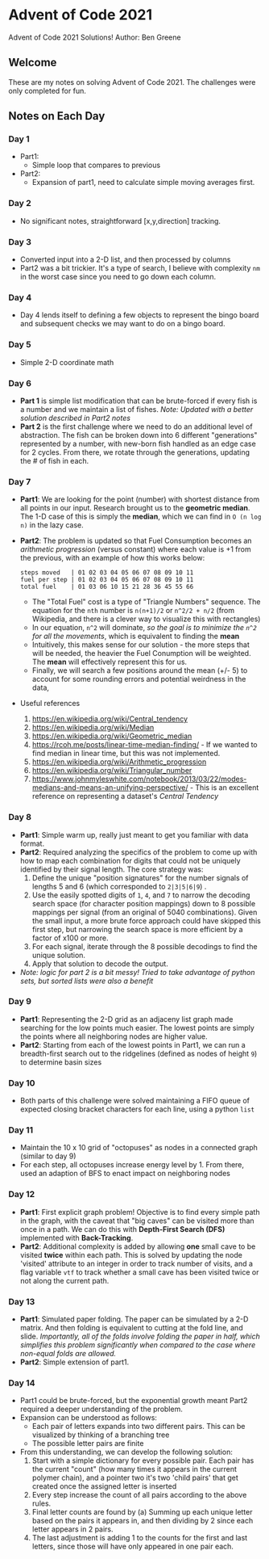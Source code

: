 # Advent of Code 2021
Advent of Code 2021 Solutions!
Author: Ben Greene

## Welcome
These are my notes on solving Advent of Code 2021. The challenges were only completed for fun.

## Notes on Each Day

### Day 1
- Part1:
    - Simple loop that compares to previous
- Part2:
    - Expansion of part1, need to calculate simple moving averages first.

### Day 2
- No significant notes, straightforward [x,y,direction] tracking.

### Day 3
- Converted input into a 2-D list, and then processed by columns
- Part2 was a bit trickier. It's a type of search, I believe with complexity `nm` in the worst case since you need to go down each column.

### Day 4
- Day 4 lends itself to defining a few objects to represent the bingo board and subsequent checks we may want to do on a bingo board.

### Day 5
- Simple 2-D coordinate math

### Day 6
- **Part 1** is simple list modification that can be brute-forced if every fish is a number and we maintain a list of fishes. *Note: Updated with a better solution described in Part2 notes*
- **Part 2** is the first challenge where we need to do an additional level of abstraction. The fish can be broken down into 6 different "generations" represented by a number, with new-born fish handled as an edge case for 2 cycles. From there, we rotate through the generations, updating the # of fish in each.

### Day 7
- **Part1**: We are looking for the point (number) with shortest distance from all points in our input. Research brought us to the **geometric median**. The 1-D case of this is simply the **median**, which we can find in `O (n log n)` in the lazy case.
- **Part2**: The problem is updated so that Fuel Consumption becomes an *arithmetic progression* (versus constant) where each value is +1 from the previous, with an example of how this works below:
    ```
    steps moved   | 01 02 03 04 05 06 07 08 09 10 11
    fuel per step | 01 02 03 04 05 06 07 08 09 10 11
    total fuel    | 01 03 06 10 15 21 28 36 45 55 66
    ```
    - The "Total Fuel" cost is a type of "Triangle Numbers" sequence. The equation for the `nth` number is `n(n+1)/2` or `n^2/2 + n/2` (from Wikipedia, and there is a clever way to visualize this with rectangles)
    - In our equation, `n^2` will dominate, *so the goal is to minimize the `n^2` for all the movements*, which is equivalent to finding the **mean**
    - Intuitively, this makes sense for our solution - the more steps that will be needed, the heavier the Fuel Conumption will be weighted. The **mean** will effectively represent this for us.
    - Finally, we will search a few positions around the mean (+/- 5) to account for some rounding errors and potential weirdness in the data,

- Useful references
    1. https://en.wikipedia.org/wiki/Central_tendency
    2. https://en.wikipedia.org/wiki/Median
    3. https://en.wikipedia.org/wiki/Geometric_median
    4. https://rcoh.me/posts/linear-time-median-finding/ - If we wanted to find median in linear time, but this was not implemented.
    5. https://en.wikipedia.org/wiki/Arithmetic_progression
    6. https://en.wikipedia.org/wiki/Triangular_number
    7. https://www.johnmyleswhite.com/notebook/2013/03/22/modes-medians-and-means-an-unifying-perspective/ - This is an excellent reference on representing a dataset's *Central Tendency*

### Day 8
- **Part1**: Simple warm up, really just meant to get you familiar with data format.
- **Part2**: Required analyzing the specifics of the problem to come up with how to map each combination for digits that could not be uniquely identified by their signal length. The core strategy was:
    1. Define the unique "position signatures" for the number signals of lengths 5 and 6 (which corresponded to `2|3|5|6|9`) .
    2. Use the easily spotted digits of `1`, `4`, and `7` to narrow the decoding search space (for character position mappings) down to 8 possible mappings per signal (from an original of 5040 combinations). Given the small input, a more brute force approach could have skipped this first step, but narrowing the search space is more efficient by a factor of x100 or more.
    3. For each signal, iterate through the 8 possible decodings to find the unique solution.
    4. Apply that solution to decode the output.
- *Note: logic for part 2 is a bit messy! Tried to take advantage of python sets, but sorted lists were also a benefit*

### Day 9
- **Part1**: Representing the 2-D grid as an adjaceny list graph made searching for the low points much easier. The lowest points are simply the points where all neighboring nodes are higher value.
- **Part2**: Starting from each of the lowest points in Part1, we can run a breadth-first search out to the ridgelines (defined as nodes of height `9`) to determine basin sizes

### Day 10
- Both parts of this challenge were solved maintaining a FIFO queue of expected closing bracket characters for each line, using a python `list` 

### Day 11
- Maintain the 10 x 10 grid of "octopuses" as nodes in a connected graph (similar to day 9)
- For each step, all octopuses increase energy level by 1. From there, used an adaption of BFS to enact impact on neighboring nodes

### Day 12
- **Part1**: First explicit graph problem! Objective is to find every simple path in the graph, with the caveat that "big caves" can be visited more than once in a path. We can do this with **Depth-First Search (DFS)** implemented with **Back-Tracking**.
- **Part2**: Additional complexity is added by allowing **one** small cave to be visited **twice** within each path. This is solved by updating the node 'visited' attribute to an integer in order to track number of visits, and a flag variable `vtf` to track whether a small cave has been visited twice or not along the current path.

### Day 13
- **Part1**: Simulated paper folding. The paper can be simulated by a 2-D matrix. And then folding is equivalent to cutting at the fold line, and slide. *Importantly, all of the folds involve folding the paper in half, which simplifies this problem significantly when compared to the case where non-equal folds are allowed.*
- **Part2**: Simple extension of part1.

### Day 14
- Part1 could be brute-forced, but the exponential growth meant Part2 required a deeper understanding of the problem.
- Expansion can be understood as follows:
    - Each pair of letters expands into two different pairs. This can be visualized by thinking of a branching tree
    - The possible letter pairs are finite
- From this understanding, we can develop the following solution:
    1. Start with a simple dictionary for every possible pair. Each pair has the current "count" (how many times it appears in the current polymer chain), and a pointer two it's two 'child pairs' that get created once the assigned letter is inserted
    2. Every step increase the count of all pairs according to the above rules.
    3. Final letter counts are found by (a) Summing up each unique letter based on the pairs it appears in, and then dividing by 2 since each letter appears in 2 pairs.
    4. The last adjustment is adding 1 to the counts for the first and last letters, since those will have only appeared in one pair each.